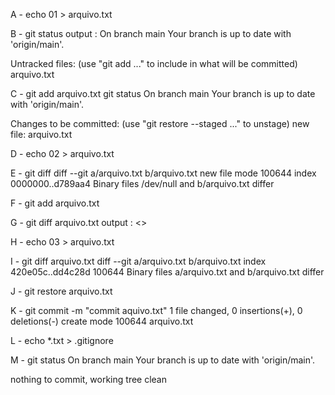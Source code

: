 A - echo 01 > arquivo.txt

B - git status
output : On branch main
Your branch is up to date with 'origin/main'.

Untracked files:
  (use "git add <file>..." to include in what will be committed)
        arquivo.txt

C - git add arquivo.txt
git status
On branch main
Your branch is up to date with 'origin/main'.      

Changes to be committed:
  (use "git restore --staged <file>..." to unstage)
        new file:   arquivo.txt

D - echo 02 > arquivo.txt

E - git diff
diff --git a/arquivo.txt b/arquivo.txt
new file mode 100644
index 0000000..d789aa4
Binary files /dev/null and b/arquivo.txt differ

F - git add arquivo.txt

G - git diff arquivo.txt
output : <<nenhum>>

H - echo 03 > arquivo.txt

I - git diff arquivo.txt
diff --git a/arquivo.txt b/arquivo.txt
index 420e05c..dd4c28d 100644
Binary files a/arquivo.txt and b/arquivo.txt differ

J - git restore arquivo.txt

K - git commit -m "commit aquivo.txt"
 1 file changed, 0 insertions(+), 0 deletions(-)
 create mode 100644 arquivo.txt

L - echo *.txt > .gitignore

M - git status
On branch main
Your branch is up to date with 'origin/main'.

nothing to commit, working tree clean
